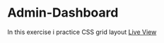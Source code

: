 # Admin-Dashboard
In this exercise i practice CSS grid layout
[Live View](https://archivexblasich.github.io/Admin-Dashboard/)

